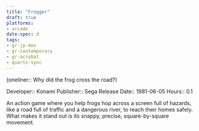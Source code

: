 ```yaml
---
title: "Frogger"
draft: true
platforms:
- arcade
date-spec: d
tags:
- gr-jp-dev
- gr-contemporary
- gr-acrobat 
- quartz-sync
---
```


(oneliner:: Why did the frog cross the road?)

Developer:: Konami
Publisher:: Sega
Release Date:: 1981-06-05
Hours:: 0.1

An action game where you help frogs hop across a screen full of hazards, like a road full of traffic and a dangerous river, to reach their homes safely. What makes it stand out is its snappy, precise, square-by-square movement.